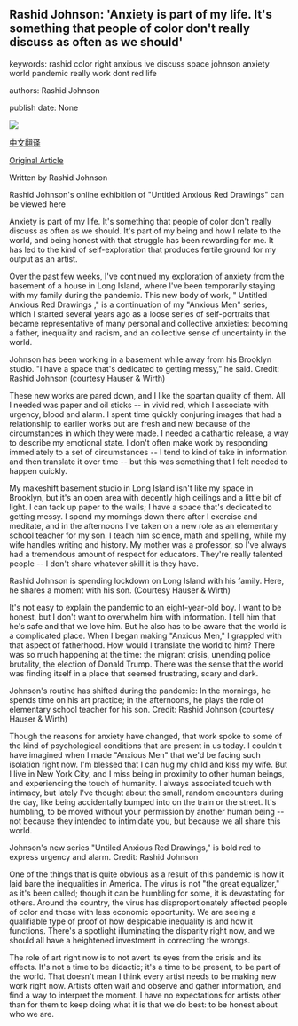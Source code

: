 ## Rashid Johnson: 'Anxiety is part of my life. It's something that people of color don't really discuss as often as we should'

keywords: rashid color right anxious ive discuss space johnson anxiety world pandemic really work dont red life

authors: Rashid Johnson

publish date: None

![](https://cdn.cnn.com/cnnnext/dam/assets/200501225127-rashid-johnson-quarantine-05-super-tease.jpg)

[中文翻译](Rashid%20Johnson%3A%20%27Anxiety%20is%20part%20of%20my%20life.%20It%27s%20something%20that%20people%20of%20color%20don%27t%20really%20discuss%20as%20often%20as%20we%20should%27_zh.md)

[Original Article](https://edition.cnn.com/style/article/rashid-johnson-personal-essay-anxiety/index.html)

Written by Rashid Johnson

Rashid Johnson's online exhibition of "Untitled Anxious Red Drawings" can be viewed here

Anxiety is part of my life. It's something that people of color don't really discuss as often as we should. It's part of my being and how I relate to the world, and being honest with that struggle has been rewarding for me. It has led to the kind of self-exploration that produces fertile ground for my output as an artist.

Over the past few weeks, I've continued my exploration of anxiety from the basement of a house in Long Island, where I've been temporarily staying with my family during the pandemic. This new body of work, " Untitled Anxious Red Drawings ," is a continuation of my "Anxious Men" series, which I started several years ago as a loose series of self-portraits that became representative of many personal and collective anxieties: becoming a father, inequality and racism, and an collective sense of uncertainty in the world.

Johnson has been working in a basement while away from his Brooklyn studio. "I have a space that's dedicated to getting messy," he said. Credit: Rashid Johnson (courtesy Hauser & Wirth)

These new works are pared down, and I like the spartan quality of them. All I needed was paper and oil sticks -- in vivid red, which I associate with urgency, blood and alarm. I spent time quickly conjuring images that had a relationship to earlier works but are fresh and new because of the circumstances in which they were made. I needed a cathartic release, a way to describe my emotional state. I don't often make work by responding immediately to a set of circumstances -- I tend to kind of take in information and then translate it over time -- but this was something that I felt needed to happen quickly.

My makeshift basement studio in Long Island isn't like my space in Brooklyn, but it's an open area with decently high ceilings and a little bit of light. I can tack up paper to the walls; I have a space that's dedicated to getting messy. I spend my mornings down there after I exercise and meditate, and in the afternoons I've taken on a new role as an elementary school teacher for my son. I teach him science, math and spelling, while my wife handles writing and history. My mother was a professor, so I've always had a tremendous amount of respect for educators. They're really talented people -- I don't share whatever skill it is they have.

Rashid Johnson is spending lockdown on Long Island with his family. Here, he shares a moment with his son. (Courtesy Hauser & Wirth)

It's not easy to explain the pandemic to an eight-year-old boy. I want to be honest, but I don't want to overwhelm him with information. I tell him that he's safe and that we love him. But he also has to be aware that the world is a complicated place. When I began making "Anxious Men," I grappled with that aspect of fatherhood. How would I translate the world to him? There was so much happening at the time: the migrant crisis, unending police brutality, the election of Donald Trump. There was the sense that the world was finding itself in a place that seemed frustrating, scary and dark.

Johnson's routine has shifted during the pandemic: In the mornings, he spends time on his art practice; in the afternoons, he plays the role of elementary school teacher for his son. Credit: Rashid Johnson (courtesy Hauser & Wirth)

Though the reasons for anxiety have changed, that work spoke to some of the kind of psychological conditions that are present in us today. I couldn't have imagined when I made "Anxious Men" that we'd be facing such isolation right now. I'm blessed that I can hug my child and kiss my wife. But I live in New York City, and I miss being in proximity to other human beings, and experiencing the touch of humanity. I always associated touch with intimacy, but lately I've thought about the small, random encounters during the day, like being accidentally bumped into on the train or the street. It's humbling, to be moved without your permission by another human being -- not because they intended to intimidate you, but because we all share this world.

Johnson's new series "Untiled Anxious Red Drawings," is bold red to express urgency and alarm. Credit: Rashid Johnson

One of the things that is quite obvious as a result of this pandemic is how it laid bare the inequalities in America. The virus is not "the great equalizer," as it's been called; though it can be humbling for some, it is devastating for others. Around the country, the virus has disproportionately affected people of color and those with less economic opportunity. We are seeing a qualifiable type of proof of how despicable inequality is and how it functions. There's a spotlight illuminating the disparity right now, and we should all have a heightened investment in correcting the wrongs.

The role of art right now is to not avert its eyes from the crisis and its effects. It's not a time to be didactic; it's a time to be present, to be part of the world. That doesn't mean I think every artist needs to be making new work right now. Artists often wait and observe and gather information, and find a way to interpret the moment. I have no expectations for artists other than for them to keep doing what it is that we do best: to be honest about who we are.
